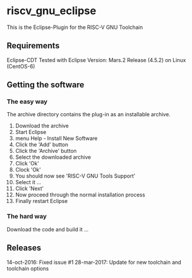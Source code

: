 # riscv_gnu_eclipse

This is the Eclipse-Plugin for the RISC-V GNU Toolchain

## Requirements
Eclipse-CDT
Tested with Eclipse Version: Mars.2 Release (4.5.2) on Linux (CentOS-6)


## Getting the software
### The easy way
The archive directory contains the plug-in as an installable archive.

1. Download the archive
2. Start Eclipse
3. menu Help - Install New Software
4. Click the 'Add' button
5. Click the 'Archive' button
6. Select the downloaded archive
7. Click 'Ok'
8. Clock 'Ok'
9. You should now see 'RISC-V GNU Tools Support'
10. Select it ...
11. Click 'Next'
12. Now proceed through the normal installation process
13. Finally restart Eclipse


### The hard way
Download the code and build it ...



## Releases
14-oct-2016: Fixed issue #1
28-mar-2017: Update for new toolchain and toolchain options
